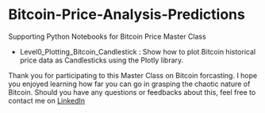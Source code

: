 # Bitcoin-Price-Analysis-Predictions
Supporting Python Notebooks for Bitcoin Price Master Class

- Level0_Plotting_Bitcoin_Candlestick  : Show how to plot Bitcoin historical price data as Candlesticks using the Plotly library.

Thank you for participating to this Master Class on Bitcoin forcasting. I hope you enjoyed learning how far you can go in grasping the chaotic nature of Bitcoin. Should you have any questions or feedbacks about this, feel free to contact me on [LinkedIn](https://th.linkedin.com/in/maxime-carpentier-491186 "Maxime CARPENTIER")
